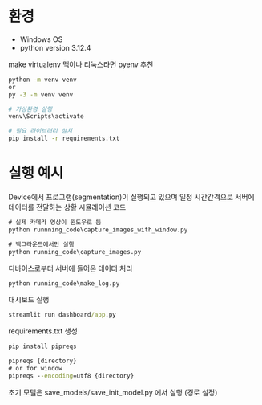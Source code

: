 # 환경
- Windows OS
- python version 3.12.4

make virtualenv 맥이나 리눅스라면 pyenv 추천

```bash
python -m venv venv
or 
py -3 -m venv venv
```

```bash
# 가상환경 실행
venv\Scripts\activate

# 필요 라이브러리 설치
pip install -r requirements.txt
```

# 실행 예시

Device에서 프로그램(segmentation)이 실행되고 있으며 일정 시간간격으로 서버에 데이터를 전달하는 상황 시뮬레이션 코드
```cmd
# 실제 카메라 영상이 윈도우로 뜸
python runnning_code\capture_images_with_window.py 

# 백그라운드에서만 실행
python running_code\capture_images.py 
```

디바이스로부터 서버에 들어온 데이터 처리
```cmd
python running_code\make_log.py
```

대시보드 실행
```cmd
streamlit run dashboard/app.py
```

requirements.txt 생성
```cmd
pip install pipreqs

pipreqs {directory}
# or for window
pipreqs --encoding=utf8 {directory}
```

초기 모델은 save_models/save_init_model.py 에서 실행 (경로 설정)


